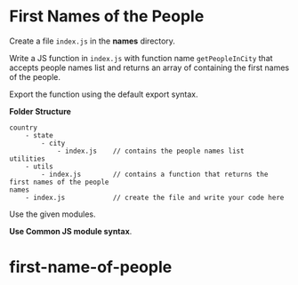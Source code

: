 # First Names of the People

Create a file `index.js` in the <b>names</b> directory.

Write a JS function in `index.js` with function name `getPeopleInCity` that accepts people names list and returns an array of containing the first names of the people.

Export the function using the default export syntax.

<b>Folder Structure</b>

```
country
    - state
        - city
            - index.js    // contains the people names list
utilities
    - utils
        - index.js        // contains a function that returns the first names of the people
names
    - index.js            // create the file and write your code here
```

Use the given modules.

<b>Use Common JS module syntax</b>.
# first-name-of-people
